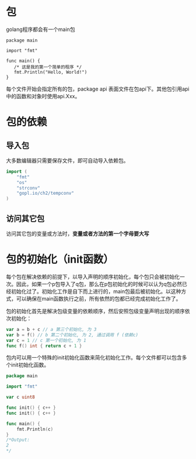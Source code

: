# 包

golang程序都会有一个main包

```golang
package main

import "fmt"

func main() {
   /* 这是我的第一个简单的程序 */
   fmt.Println("Hello, World!")
}
```

每个文件开始会指定所有的包，package api 表面文件在包api下。其他包引用api中的函数和对象时使用api.Xxx。

# 包的依赖

## 导入包

大多数编辑器只需要保存文件，即可自动导入依赖包。

```go
import (
    "fmt"
    "os"
    "strconv"
    "gopl.io/ch2/tempconv"
)
```

## 访问其它包

访问其它包的变量或方法时，**变量或者方法的第一个字母要大写**

# 包的初始化（init函数）

每个包在解决依赖的前提下，以导入声明的顺序初始化，每个包只会被初始化一次。因此，如果一个p包导入了q包，那么在p包初始化的时候可以认为q包必然已经初始化过了。初始化工作是自下而上进行的，main包最后被初始化。以这种方式，可以确保在main函数执行之前，所有依然的包都已经完成初始化工作了。

包的初始化首先是解决包级变量的依赖顺序，然后安照包级变量声明出现的顺序依次初始化：

```go
var a = b + c // a 第三个初始化, 为 3
var b = f() // b 第二个初始化, 为 2, 通过调用 f (依赖c)
var c = 1 // c 第一个初始化, 为 1
func f() int { return c + 1 }
```

包内可以用一个特殊的init初始化函数来简化初始化工作。每个文件都可以包含多个init初始化函数。

```go
package main

import "fmt"

var c uint8

func init() { c++ }
func init() { c++ }

func main() {
	fmt.Println(c)
}
/*Output:
2
*/
```



